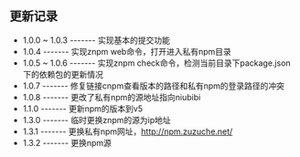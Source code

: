 更新记录
-----------

* 1.0.0 ~ 1.0.3   -------   实现基本的提交功能
* 1.0.4           -------   实现znpm web命令，打开进入私有npm目录
* 1.0.5 ~ 1.0.6   -------   实现znpm check命令，检测当前目录下package.json下的依赖包的更新情况
* 1.0.7           -------   修复链接cnpm查看版本的路径和私有npm的登录路径的冲突
* 1.0.8           -------   更改了私有npm的源地址指向niubibi
* 1.1.0           -------   更新npm的版本到v5
* 1.3.0           -------   临时更换znpm的源为ip地址
* 1.3.1           -------   更换私有npm网址，http://npm.zuzuche.net/
* 1.3.2           -------   更换npm源



